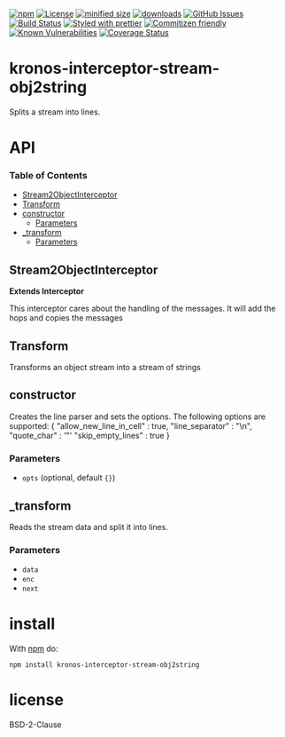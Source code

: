 [![npm](https://img.shields.io/npm/v/@kronos-integration/interceptor-stream-obj2string.svg)](https://www.npmjs.com/package/@kronos-integration/interceptor-stream-obj2string)
[![License](https://img.shields.io/badge/License-BSD%203--Clause-blue.svg)](https://opensource.org/licenses/BSD-3-Clause)
[![minified size](https://badgen.net/bundlephobia/min/@kronos-integration/interceptor-stream-obj2string)](https://bundlephobia.com/result?p=@kronos-integration/interceptor-stream-obj2string)
[![downloads](http://img.shields.io/npm/dm/@kronos-integration/interceptor-stream-obj2string.svg?style=flat-square)](https://npmjs.org/package/@kronos-integration/interceptor-stream-obj2string)
[![GitHub Issues](https://img.shields.io/github/issues/Kronos-Integration/interceptor-stream-obj2string.svg?style=flat-square)](https://github.com/Kronos-Integration/interceptor-stream-obj2string/issues)
[![Build Status](https://img.shields.io/endpoint.svg?url=https%3A%2F%2Factions-badge.atrox.dev%2FKronos-Integration%2Finterceptor-stream-obj2string%2Fbadge&style=flat)](https://actions-badge.atrox.dev/Kronos-Integration/interceptor-stream-obj2string/goto)
[![Styled with prettier](https://img.shields.io/badge/styled_with-prettier-ff69b4.svg)](https://github.com/prettier/prettier)
[![Commitizen friendly](https://img.shields.io/badge/commitizen-friendly-brightgreen.svg)](http://commitizen.github.io/cz-cli/)
[![Known Vulnerabilities](https://snyk.io/test/github/Kronos-Integration/interceptor-stream-obj2string/badge.svg)](https://snyk.io/test/github/Kronos-Integration/interceptor-stream-obj2string)
[![Coverage Status](https://coveralls.io/repos/Kronos-Integration/interceptor-stream-obj2string/badge.svg)](https://coveralls.io/github/Kronos-Integration/interceptor-stream-obj2string)

# kronos-interceptor-stream-obj2string

Splits a stream into lines.

# API

<!-- Generated by documentation.js. Update this documentation by updating the source code. -->

### Table of Contents

-   [Stream2ObjectInterceptor](#stream2objectinterceptor)
-   [Transform](#transform)
-   [constructor](#constructor)
    -   [Parameters](#parameters)
-   [\_transform](#_transform)
    -   [Parameters](#parameters-1)

## Stream2ObjectInterceptor

**Extends Interceptor**

This interceptor cares about the handling of the messages.
It will add the hops and copies the messages

## Transform

Transforms an object stream into a stream of strings

## constructor

Creates the line parser and sets the options.
The following options are supported:
{
"allow_new_line_in_cell" : true,
	"line_separator" : "\\n",
 "quote_char" : '"'
 "skip_empty_lines" : true
}

### Parameters

-   `opts`   (optional, default `{}`)

## \_transform

Reads the stream data and split it into lines.

### Parameters

-   `data`  
-   `enc`  
-   `next`  

# install

With [npm](http://npmjs.org) do:

```shell
npm install kronos-interceptor-stream-obj2string
```

# license

BSD-2-Clause
